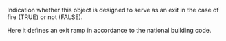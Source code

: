 Indication whether this object is designed to serve as an exit in the case of fire (TRUE) or not (FALSE).

Here it defines an exit ramp in accordance to the national building code.
